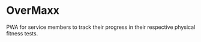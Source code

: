 # OverMaxx
PWA for service members to track their progress in their respective physical fitness tests.
